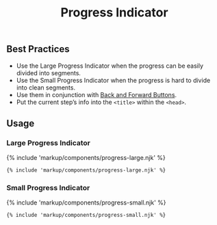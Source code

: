 ﻿---
title: Progress Indicator
summary: Progress Indicators show users their place in a multi-step process.
tags: components
layout: docs/guide
eleventyNavigation:
  key: Progress Indicator
  parent: Components
  order: 250
  excerpt: Progress Indicators show users their place in a multi-step process.
  img: /img/illustrations/illus-progress-indicators.svg
---

## Best Practices

- Use the Large Progress Indicator when the progress can be easily divided into segments.
- Use the Small Progress Indicator when the progress is hard to divide into clean segments.
- Use them in conjunction with [Back and Forward Buttons](/components/back-and-forward-buttons).
- Put the current step’s info into the `<title>` within the `<head>`.

## Usage

### Large Progress Indicator

{% include 'markup/components/progress-large.njk' %}

``` html
{% include 'markup/components/progress-large.njk' %}
```

### Small Progress Indicator

{% include 'markup/components/progress-small.njk' %}

``` html
{% include 'markup/components/progress-small.njk' %}
```
